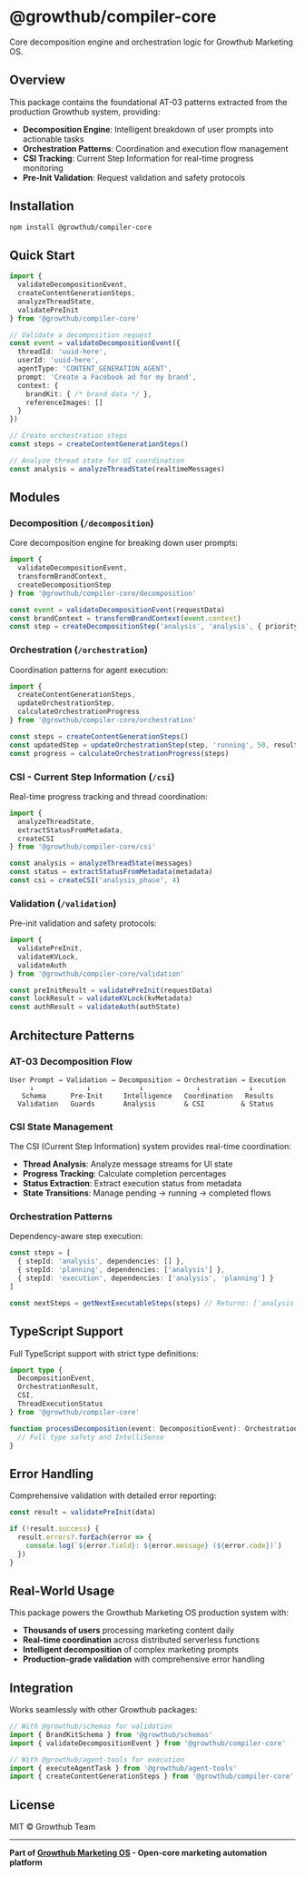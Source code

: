 # @growthub/compiler-core

Core decomposition engine and orchestration logic for Growthub Marketing OS.

## Overview

This package contains the foundational AT-03 patterns extracted from the production Growthub system, providing:

- **Decomposition Engine**: Intelligent breakdown of user prompts into actionable tasks
- **Orchestration Patterns**: Coordination and execution flow management  
- **CSI Tracking**: Current Step Information for real-time progress monitoring
- **Pre-Init Validation**: Request validation and safety protocols

## Installation

```bash
npm install @growthub/compiler-core
```

## Quick Start

```typescript
import { 
  validateDecompositionEvent,
  createContentGenerationSteps,
  analyzeThreadState,
  validatePreInit 
} from '@growthub/compiler-core'

// Validate a decomposition request
const event = validateDecompositionEvent({
  threadId: 'uuid-here',
  userId: 'uuid-here', 
  agentType: 'CONTENT_GENERATION_AGENT',
  prompt: 'Create a Facebook ad for my brand',
  context: {
    brandKit: { /* brand data */ },
    referenceImages: []
  }
})

// Create orchestration steps
const steps = createContentGenerationSteps()

// Analyze thread state for UI coordination
const analysis = analyzeThreadState(realtimeMessages)
```

## Modules

### Decomposition (`/decomposition`)

Core decomposition engine for breaking down user prompts:

```typescript
import { 
  validateDecompositionEvent,
  transformBrandContext,
  createDecompositionStep 
} from '@growthub/compiler-core/decomposition'

const event = validateDecompositionEvent(requestData)
const brandContext = transformBrandContext(event.context)
const step = createDecompositionStep('analysis', 'analysis', { priority: 'high' })
```

### Orchestration (`/orchestration`)

Coordination patterns for agent execution:

```typescript
import { 
  createContentGenerationSteps,
  updateOrchestrationStep,
  calculateOrchestrationProgress 
} from '@growthub/compiler-core/orchestration'

const steps = createContentGenerationSteps()
const updatedStep = updateOrchestrationStep(step, 'running', 50, result)
const progress = calculateOrchestrationProgress(steps)
```

### CSI - Current Step Information (`/csi`)

Real-time progress tracking and thread coordination:

```typescript
import { 
  analyzeThreadState,
  extractStatusFromMetadata,
  createCSI 
} from '@growthub/compiler-core/csi'

const analysis = analyzeThreadState(messages)
const status = extractStatusFromMetadata(metadata)
const csi = createCSI('analysis_phase', 4)
```

### Validation (`/validation`)

Pre-init validation and safety protocols:

```typescript
import { 
  validatePreInit,
  validateKVLock,
  validateAuth 
} from '@growthub/compiler-core/validation'

const preInitResult = validatePreInit(requestData)
const lockResult = validateKVLock(kvMetadata)  
const authResult = validateAuth(authState)
```

## Architecture Patterns

### AT-03 Decomposition Flow

```
User Prompt → Validation → Decomposition → Orchestration → Execution
     ↓             ↓            ↓             ↓            ↓
   Schema      Pre-Init     Intelligence   Coordination   Results
  Validation   Guards       Analysis       & CSI         & Status
```

### CSI State Management

The CSI (Current Step Information) system provides real-time coordination:

- **Thread Analysis**: Analyze message streams for UI state
- **Progress Tracking**: Calculate completion percentages  
- **Status Extraction**: Extract execution status from metadata
- **State Transitions**: Manage pending → running → completed flows

### Orchestration Patterns

Dependency-aware step execution:

```typescript
const steps = [
  { stepId: 'analysis', dependencies: [] },
  { stepId: 'planning', dependencies: ['analysis'] }, 
  { stepId: 'execution', dependencies: ['analysis', 'planning'] }
]

const nextSteps = getNextExecutableSteps(steps) // Returns: ['analysis']
```

## TypeScript Support

Full TypeScript support with strict type definitions:

```typescript
import type { 
  DecompositionEvent,
  OrchestrationResult,
  CSI,
  ThreadExecutionStatus 
} from '@growthub/compiler-core'

function processDecomposition(event: DecompositionEvent): OrchestrationResult {
  // Full type safety and IntelliSense
}
```

## Error Handling

Comprehensive validation with detailed error reporting:

```typescript
const result = validatePreInit(data)

if (!result.success) {
  result.errors?.forEach(error => {
    console.log(`${error.field}: ${error.message} (${error.code})`)
  })
}
```

## Real-World Usage

This package powers the Growthub Marketing OS production system with:

- **Thousands of users** processing marketing content daily
- **Real-time coordination** across distributed serverless functions  
- **Intelligent decomposition** of complex marketing prompts
- **Production-grade validation** with comprehensive error handling

## Integration

Works seamlessly with other Growthub packages:

```typescript
// With @growthub/schemas for validation
import { BrandKitSchema } from '@growthub/schemas'
import { validateDecompositionEvent } from '@growthub/compiler-core'

// With @growthub/agent-tools for execution
import { executeAgentTask } from '@growthub/agent-tools'  
import { createContentGenerationSteps } from '@growthub/compiler-core'
```

## License

MIT © Growthub Team

---

**Part of [Growthub Marketing OS](https://github.com/growthub-os/marketing-os) - Open-core marketing automation platform** 
